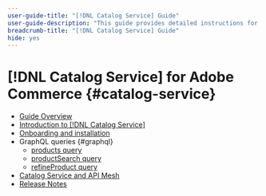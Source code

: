 ```yaml
---
user-guide-title: "[!DNL Catalog Service] Guide"
user-guide-description: "This guide provides detailed instructions for using [!DNL Catalog Service] for Adobe Commerce."
breadcrumb-title: "[!DNL Catalog Service] Guide"
hide: yes
---
```

# [!DNL Catalog Service] for Adobe Commerce {#catalog-service}

- [Guide Overview](guide-overview.md)
- [Introduction to [!DNL Catalog Service]](overview.md)
- [Onboarding and installation](installation.md)
- GraphQL queries {#graphql}
    - [products query](https://developer.adobe.com/commerce/webapi/graphql/schema/catalog-service/queries/products/)
    - [productSearch query](https://developer.adobe.com/commerce/webapi/graphql/schema/catalog-service/queries/product-search/)
    - [refineProduct query](https://developer.adobe.com/commerce/webapi/graphql/schema/catalog-service/queries/refine-product/)
- [Catalog Service and API Mesh](mesh.md)
- [Release Notes](release-notes.md)
